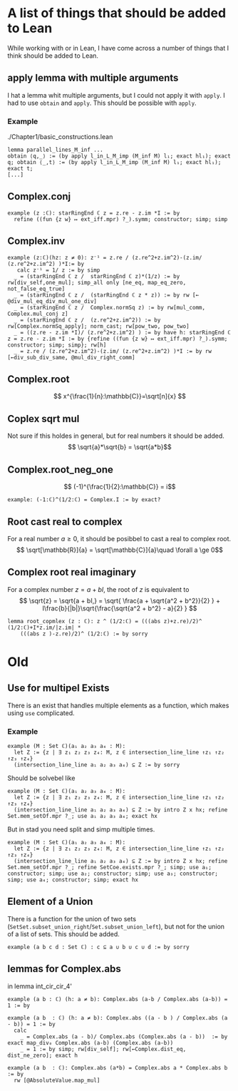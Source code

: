 # A list of things that should be added to Lean
While working with or in Lean, I have come across a number of things that I think should be added to Lean.

## apply lemma with multiple arguments
I hat a lemma whit multiple arguments, but I could not apply it with ``apply``. I had to use ``obtain`` and ``apply``. This should be possible with ``apply``. 
### Example
./Chapter1/basic_constructions.lean
```lean
lemma parallel_lines_M_inf ...
obtain ⟨q,_⟩ := (by apply l_in_L_M_imp (M_inf M) l₁; exact hl₁); exact q; obtain ⟨_,t⟩ := (by apply l_in_L_M_imp (M_inf M) l₁; exact hl₁); exact t;
[...]
```
## Complex.conj
```lean
example (z :ℂ): starRingEnd ℂ z = z.re - z.im *I := by
  refine ((fun {z w} ↦ ext_iff.mpr) ?_).symm; constructor; simp; simp
```
## Complex.inv
```lean
example (z:ℂ)(hz: z ≠ 0): z⁻¹ = z.re / (z.re^2+z.im^2)-(z.im/ (z.re^2+z.im^2) )*I:= by
   calc z⁻¹ = 1/ z := by simp
  _ = (starRingEnd ℂ z /  starRingEnd ℂ z)*(1/z) := by rw[div_self,one_mul]; simp_all only [ne_eq, map_eq_zero, not_false_eq_true]
  _ = (starRingEnd ℂ z /  (starRingEnd ℂ z * z)) := by rw [← @div_mul_eq_div_mul_one_div]
  _ = (starRingEnd ℂ z /  Complex.normSq z) := by rw[mul_comm, Complex.mul_conj z]
  _ = (starRingEnd ℂ z /  (z.re^2+z.im^2)) := by rw[Complex.normSq_apply]; norm_cast; rw[pow_two, pow_two]
  _ = ((z.re - z.im *I)/ (z.re^2+z.im^2) ) := by have h: starRingEnd ℂ z = z.re - z.im *I := by {refine ((fun {z w} ↦ ext_iff.mpr) ?_).symm; constructor; simp; simp}; rw[h]
  _ = z.re / (z.re^2+z.im^2)-(z.im/ (z.re^2+z.im^2) )*I := by rw [←div_sub_div_same, @mul_div_right_comm]
```

## Complex.root
$$ x^{\frac{1}{n}:\mathbb{C}}=\sqrt[n]{x} $$

## Coplex sqrt mul
Not sure if this holdes in general, but for real numbers it should be added.
$$ \sqrt{a}*\sqrt{b} = \sqrt{a*b}$$


## Complex.root_neg_one
$$ (-1)^{\frac{1}{2}:\mathbb{C}} = i$$
```lean
example: (-1:ℂ)^(1/2:ℂ) = Complex.I := by exact?
```
## Root cast real to complex
For a real number $a \ge 0$, it should be posibbel to cast a real to complex root.
$$ \sqrt[\mathbb{R}]{a} = \sqrt[\mathbb{C}]{a}\quad \forall a \ge 0$$


## Complex root real imaginary
For a complex number $z = a + bI$, the root of $z$ is equivalent to 
$$
\sqrt{z} = \sqrt{a + bI,}   = \sqrt{ \frac{a + \sqrt{a^2 + b^2}}{2} } + I\frac{b}{|b|}\sqrt{\frac{\sqrt{a^2 + b^2} - a}{2} } 
$$

```lean
lemma root_copmlex (z : ℂ): z ^ (1/2:ℂ) = (((abs z)+z.re)/2)^ (1/2:ℂ)+I*z.im/|z.im| *
    (((abs z )-z.re)/2)^ (1/2:ℂ) := by sorry
```

# Old
## Use for multipel Exists
There is an exist that handles multiple elements as a function, which makes using ``use`` complicated.

### Example

```lean
example (M : Set ℂ)(a₁ a₂ a₃ a₄ : M):
  let Z := {z | ∃ z₁ z₂ z₃ z₄: M, z ∈ intersection_line_line ↑z₁ ↑z₂ ↑z₃ ↑z₄}
  (intersection_line_line a₁ a₂ a₃ a₄) ⊆ Z := by sorry
```
Should be solvebel like 
```lean
example (M : Set ℂ)(a₁ a₂ a₃ a₄ : M):
  let Z := {z | ∃ z₁ z₂ z₃ z₄: M, z ∈ intersection_line_line ↑z₁ ↑z₂ ↑z₃ ↑z₄}
  (intersection_line_line a₁ a₂ a₃ a₄) ⊆ Z := by intro Z x hx; refine Set.mem_setOf.mpr ?_; use a₁ a₂ a₃ a₄; exact hx
````
But in stad you need split and simp multiple times.
```lean
example (M : Set ℂ)(a₁ a₂ a₃ a₄ : M):
  let Z := {z | ∃ z₁ z₂ z₃ z₄: M, z ∈ intersection_line_line ↑z₁ ↑z₂ ↑z₃ ↑z₄}
  (intersection_line_line a₁ a₂ a₃ a₄) ⊆ Z := by intro Z x hx; refine Set.mem_setOf.mpr ?_; refine SetCoe.exists.mpr ?_; simp; use a₁; constructor; simp; use a₂; constructor; simp; use a₃; constructor; simp; use a₄; constructor; simp; exact hx
```

## Element of a Union
There is a function for the union of two sets (``SetSet.subset_union_right``/``Set.subset_union_left``), but not for the union of a list of sets. This should be added.
```lean
example (a b c d : Set ℂ) : c ⊆ a ∪ b ∪ c ∪ d := by sorry
```

## lemmas for Complex.abs
in lemma int_cir_cir_4'

```lean
example (a b : ℂ) (h: a ≠ b): Complex.abs (a-b / Complex.abs (a-b)) = 1 := by
```

```lean
example (a b  : ℂ) (h: a ≠ b): Complex.abs ((a - b ) / Complex.abs (a - b)) = 1 := by
  calc
    _ = Complex.abs (a - b)/ Complex.abs (Complex.abs (a - b))  := by exact map_div₀ Complex.abs (a-b) (Complex.abs (a-b))
    _ = 1 := by simp; rw[div_self]; rw[←Complex.dist_eq, dist_ne_zero]; exact h

example (a b  : ℂ): Complex.abs (a*b) = Complex.abs a * Complex.abs b := by
  rw [@AbsoluteValue.map_mul]
```